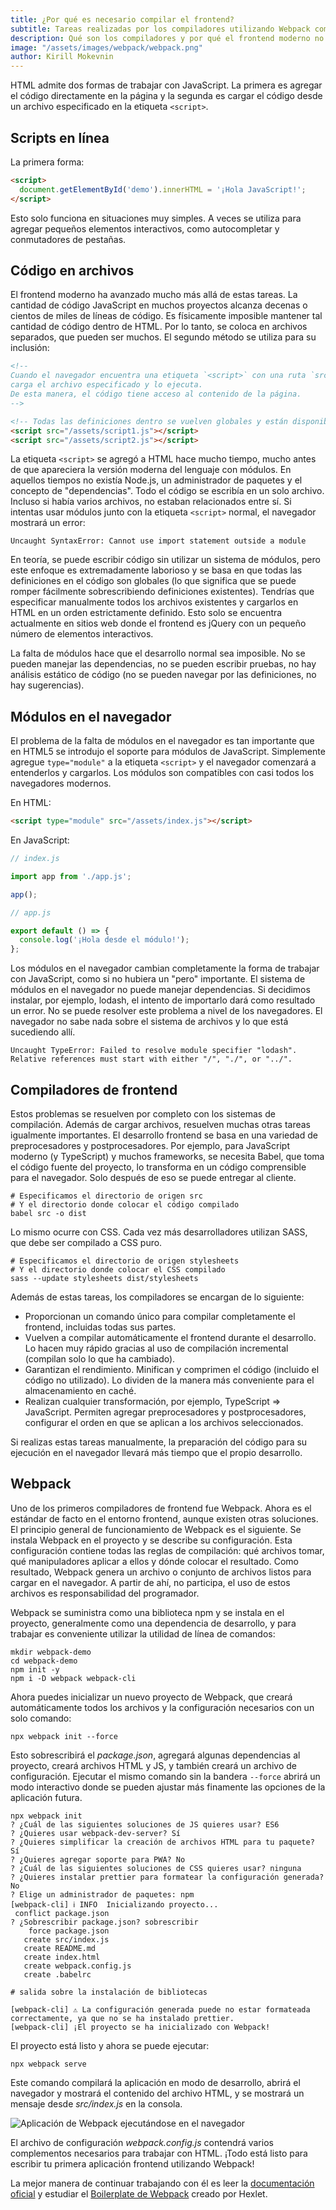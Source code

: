```yaml
---
title: ¿Por qué es necesario compilar el frontend?
subtitle: Tareas realizadas por los compiladores utilizando Webpack como ejemplo
description: Qué son los compiladores y por qué el frontend moderno no puede prescindir de ellos. Hablamos sobre los fundamentos de Webpack.
image: "/assets/images/webpack/webpack.png"
author: Kirill Mokevnin
---
```


HTML admite dos formas de trabajar con JavaScript. La primera es agregar el código directamente en la página y la segunda es cargar el código desde un archivo especificado en la etiqueta `<script>`.

## Scripts en línea

La primera forma:

```html
<script>
  document.getElementById('demo').innerHTML = '¡Hola JavaScript!';
</script>
```

Esto solo funciona en situaciones muy simples. A veces se utiliza para agregar pequeños elementos interactivos, como autocompletar y conmutadores de pestañas.

## Código en archivos

El frontend moderno ha avanzado mucho más allá de estas tareas. La cantidad de código JavaScript en muchos proyectos alcanza decenas o cientos de miles de líneas de código. Es físicamente imposible mantener tal cantidad de código dentro de HTML. Por lo tanto, se coloca en archivos separados, que pueden ser muchos. El segundo método se utiliza para su inclusión:

```html
<!--
Cuando el navegador encuentra una etiqueta `<script>` con una ruta `src`,
carga el archivo especificado y lo ejecuta.
De esta manera, el código tiene acceso al contenido de la página.
-->

<!-- Todas las definiciones dentro se vuelven globales y están disponibles para todos los demás scripts -->
<script src="/assets/script1.js"></script>
<script src="/assets/script2.js"></script>
```

La etiqueta `<script>` se agregó a HTML hace mucho tiempo, mucho antes de que apareciera la versión moderna del lenguaje con módulos. En aquellos tiempos no existía Node.js, un administrador de paquetes y el concepto de "dependencias". Todo el código se escribía en un solo archivo. Incluso si había varios archivos, no estaban relacionados entre sí. Si intentas usar módulos junto con la etiqueta `<script>` normal, el navegador mostrará un error:

```
Uncaught SyntaxError: Cannot use import statement outside a module
```

En teoría, se puede escribir código sin utilizar un sistema de módulos, pero este enfoque es extremadamente laborioso y se basa en que todas las definiciones en el código son globales (lo que significa que se puede romper fácilmente sobrescribiendo definiciones existentes). Tendrías que especificar manualmente todos los archivos existentes y cargarlos en HTML en un orden estrictamente definido. Esto solo se encuentra actualmente en sitios web donde el frontend es jQuery con un pequeño número de elementos interactivos.

<Banner name="intensive-devops" />

La falta de módulos hace que el desarrollo normal sea imposible. No se pueden manejar las dependencias, no se pueden escribir pruebas, no hay análisis estático de código (no se pueden navegar por las definiciones, no hay sugerencias).

## Módulos en el navegador

El problema de la falta de módulos en el navegador es tan importante que en HTML5 se introdujo el soporte para módulos de JavaScript. Simplemente agregue `type="module"` a la etiqueta `<script>` y el navegador comenzará a entenderlos y cargarlos. Los módulos son compatibles con casi todos los navegadores modernos.

En HTML:

```html
<script type="module" src="/assets/index.js"></script>
```

En JavaScript:

```javascript
// index.js

import app from './app.js';

app();

// app.js

export default () => {
  console.log('¡Hola desde el módulo!');
};
```

Los módulos en el navegador cambian completamente la forma de trabajar con JavaScript, como si no hubiera un "pero" importante. El sistema de módulos en el navegador no puede manejar dependencias. Si decidimos instalar, por ejemplo, lodash, el intento de importarlo dará como resultado un error. No se puede resolver este problema a nivel de los navegadores. El navegador no sabe nada sobre el sistema de archivos y lo que está sucediendo allí.

```
Uncaught TypeError: Failed to resolve module specifier "lodash".
Relative references must start with either "/", "./", or "../".
```

## Compiladores de frontend

Estos problemas se resuelven por completo con los sistemas de compilación. Además de cargar archivos, resuelven muchas otras tareas igualmente importantes. El desarrollo frontend se basa en una variedad de preprocesadores y postprocesadores. Por ejemplo, para JavaScript moderno (y TypeScript) y muchos frameworks, se necesita Babel, que toma el código fuente del proyecto, lo transforma en un código comprensible para el navegador. Solo después de eso se puede entregar al cliente.

```shell
# Especificamos el directorio de origen src
# Y el directorio donde colocar el código compilado
babel src -o dist
```

Lo mismo ocurre con CSS. Cada vez más desarrolladores utilizan SASS, que debe ser compilado a CSS puro.

```shell
# Especificamos el directorio de origen stylesheets
# Y el directorio donde colocar el CSS compilado
sass --update stylesheets dist/stylesheets
```

Además de estas tareas, los compiladores se encargan de lo siguiente:

* Proporcionan un comando único para compilar completamente el frontend, incluidas todas sus partes.
* Vuelven a compilar automáticamente el frontend durante el desarrollo. Lo hacen muy rápido gracias al uso de compilación incremental (compilan solo lo que ha cambiado).
* Garantizan el rendimiento. Minifican y comprimen el código (incluido el código no utilizado). Lo dividen de la manera más conveniente para el almacenamiento en caché.
* Realizan cualquier transformación, por ejemplo, TypeScript => JavaScript. Permiten agregar preprocesadores y postprocesadores, configurar el orden en que se aplican a los archivos seleccionados.

Si realizas estas tareas manualmente, la preparación del código para su ejecución en el navegador llevará más tiempo que el propio desarrollo.

## Webpack

Uno de los primeros compiladores de frontend fue Webpack. Ahora es el estándar de facto en el entorno frontend, aunque existen otras soluciones. El principio general de funcionamiento de Webpack es el siguiente. Se instala Webpack en el proyecto y se describe su configuración. Esta configuración contiene todas las reglas de compilación: qué archivos tomar, qué manipuladores aplicar a ellos y dónde colocar el resultado. Como resultado, Webpack genera un archivo o conjunto de archivos listos para cargar en el navegador. A partir de ahí, no participa, el uso de estos archivos es responsabilidad del programador.

Webpack se suministra como una biblioteca npm y se instala en el proyecto, generalmente como una dependencia de desarrollo, y para trabajar es conveniente utilizar la utilidad de línea de comandos:

```shell
mkdir webpack-demo
cd webpack-demo
npm init -y
npm i -D webpack webpack-cli
```

Ahora puedes inicializar un nuevo proyecto de Webpack, que creará automáticamente todos los archivos y la configuración necesarios con un solo comando:

```shell
npx webpack init --force
```

Esto sobrescribirá el *package.json*, agregará algunas dependencias al proyecto, creará archivos HTML y JS, y también creará un archivo de configuración. Ejecutar el mismo comando sin la bandera `--force` abrirá un modo interactivo donde se pueden ajustar más finamente las opciones de la aplicación futura.

```shell
npx webpack init
? ¿Cuál de las siguientes soluciones de JS quieres usar? ES6
? ¿Quieres usar webpack-dev-server? Sí
? ¿Quieres simplificar la creación de archivos HTML para tu paquete? Sí
? ¿Quieres agregar soporte para PWA? No
? ¿Cuál de las siguientes soluciones de CSS quieres usar? ninguna
? ¿Quieres instalar prettier para formatear la configuración generada? No
? Elige un administrador de paquetes: npm
[webpack-cli] ℹ INFO  Inicializando proyecto...
 conflict package.json
? ¿Sobrescribir package.json? sobrescribir
    force package.json
   create src/index.js
   create README.md
   create index.html
   create webpack.config.js
   create .babelrc

# salida sobre la instalación de bibliotecas

[webpack-cli] ⚠ La configuración generada puede no estar formateada correctamente, ya que no se ha instalado prettier.
[webpack-cli] ¡El proyecto se ha inicializado con Webpack!
```

El proyecto está listo y ahora se puede ejecutar:

```shell
npx webpack serve
```

Este comando compilará la aplicación en modo de desarrollo, abrirá el navegador y mostrará el contenido del archivo HTML, y se mostrará un mensaje desde *src/index.js* en la consola.

![Aplicación de Webpack ejecutándose en el navegador](/assets/images/webpack/init-app.png)

El archivo de configuración *webpack.config.js* contendrá varios complementos necesarios para trabajar con HTML. ¡Todo está listo para escribir tu primera aplicación frontend utilizando Webpack!

La mejor manera de continuar trabajando con él es leer la [documentación oficial](https://webpack.js.org/guides/getting-started/#basic-setup) y estudiar el [Boilerplate de Webpack](https://github.com/hexlet-boilerplates/webpack-package) creado por Hexlet.